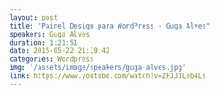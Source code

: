 ```yaml
---
layout: post
title: "Painel Design para WordPress - Guga Alves"
speakers: Guga Alves
duration: 1:21:51
date: 2015-05-22 21:19:42
categories: Wordpress
img: '/assets/image/speakers/guga-alves.jpg'
link: https://www.youtube.com/watch?v=ZFJJJLeb4Ls
---
```

